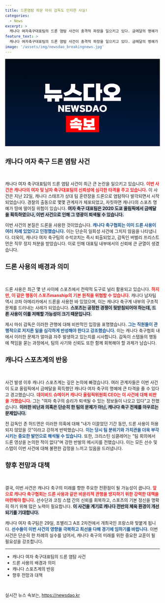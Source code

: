 ```yaml
---
title: 드론염탐 파문 마쉬 감독도 인지한 사실!
categories:
  - News
excerpt: >
  캐나다 여자축구대표팀의 드론 염탐 사건이 충격적 파장을 일으키고 있다. 금메달의 명예가 땅에 떨어질 위기에 처한 가운데, 남자 대표팀에서도 드론 사용이 확인됐다. 과연 이 사건이 올림픽 승리를 어떻게 바꿀지 주목된다.
feature_text: >
  캐나다 여자축구대표팀의 드론 염탐 사건이 충격적 파장을 일으키고 있다. 금메달의 명예가 땅에 떨어질 위기에 처한 가운데, 남자 대표팀에서도 드론 사용이 확인됐다. 과연 이 사건이 올림픽 승리를 어떻게 바꿀지 주목된다.
image: '/assets/img/newsdao_breakingnews.jpg'
---
```


<p><img src="/assets/img/newsdao_breakingnews.jpg" alt="ontimetimes 속보" /></p>

<h2 data-ke-size="size26">캐나다 여자 축구 드론 염탐 사건</h2>

<p data-ke-size="size16">&nbsp;</p>

<p>캐나다 여자 축구대표팀의 드론 염탐 사건이 최근 큰 논란을 일으키고 있습니다. <b><span style="color: #ee2323;">이번 사건은 캐나다의 여자 및 남자 축구대표팀의 신뢰성에 심각한 타격을 주고 있습니다.</span></b> 이 사건은 지난 22일, 캐나다 스태프가 상대 팀 훈련장을 드론으로 염탐하다 발각되면서 시작되었습니다. 경찰의 출동으로 몇몇 관계자가 체포되었고, 자칫하면 캐나다의 스포츠 명예가 땅에 떨어질 위험이 있습니다. <b><span style="background-color: #21538527;">여자 축구 대표팀은 2020 도쿄 올림픽에서 금메달을 획득하였으나, 이번 사건으로 인해 그 영광이 퇴색될 수 있습니다.</span></b></p>

<p>이번 사건의 본질은 드론을 사용한 것이었습니다. <b><span style="color: #1a5490;">캐나다 축구협회는 이미 드론 사용이 여러 차례 있었다고 인정했습니다.</span></b> 이는 단순히 일회성 사건에 그치지 않음을 나타냅니다. 더욱이, 캐나다 여자 축구팀의 수석코치는 즉시 퇴출되었고, 감독인 버벌리 프리스트먼은 직무 정지 처분을 받았습니다. 이로 인해 대표팀 내부에서의 신뢰에 큰 균열이 생겼습니다.</p>

<h2 data-ke-size="size26">드론 사용의 배경과 의미</h2>

<p data-ke-size="size16">&nbsp;</p>

<p>드론 사용은 최근 몇 년 사이에 스포츠에서 전략적 도구로 널리 활용되고 있습니다. <b><span style="color: #ee2323;">하지만, 이 같은 행동이 스포츠manship의 기본 원칙을 위협할 수 있습니다.</span></b> 캐나다 남자팀 역시 코파 아메리카에서 드론을 사용한 바 있었으며, 이는 캐나다 축구계 내부의 구조적 문제를 드러내는 사례가 되었습니다. <b><span style="background-color: #21538527;">스포츠는 공정한 경쟁이 뒷받침되어야 하는데, 드론 사용이 이를 저해할 가능성이 크기 때문입니다.</span></b></p>

<p>제시 마쉬 감독은 이러한 관행에 대해 비판적인 입장을 표명했습니다. <b><span style="color: #1a5490;">그는 직원들이 관행적으로 저지른 일을 심각하게 반성해야 한다고 강조했습니다.</span></b> 이는 캐나다 축구협회 내에서 이러한 문제가 얼마큼 자주 발생하고 있는지를 시사합니다. 감독이 스탭들의 행동에 책임을 묻는 과정에서, 팀의 사기와 신뢰도 또한 함께 회복해야 할 과제가 남습니다.</p>

<h2 data-ke-size="size26">캐나다 스포츠계의 반응</h2>

<p data-ke-size="size16">&nbsp;</p>

<p>사건 발생 이후 캐나다 스포츠계는 깊은 논의에 빠졌습니다. 여러 관계자들은 이번 사건이 도쿄 올림픽에서 금메달을 획득했던 캐나다 여자 축구의 명예에 큰 타격을 줄 수 있다고 경고했습니다. <b><span style="color: #ee2323;">데이비드 슈메이커 캐나다 올림픽위원회 CEO는 이 사건에 대해 비판을 가했습니다.</span></b> 그는 "여자 축구의 승리가 퇴색될 수 있는 정보들이 나오고 있다"고 전했습니다. <b><span style="background-color: #21538527;">이러한 비난과 의혹은 단순히 한 팀의 문제가 아닌, 캐나다 축구 전체를 아우르는 문제입니다.</span></b></p>

<p>전 감독인 존 허드먼은 이러한 의혹에 대해 "내가 이끌었던 기간 동안, 드론 사용이 허용되지 않았을 것"이라고 강하게 반박했습니다. <b><span style="color: #1a5490;">이는 당시 팀 분위기와 가치관을 더욱 부각시키는 중요한 발언으로 해석될 수 있습니다.</span></b> 또한, 크리스틴 싱클레어는 "팀 회의에서 드론 영상을 논의한 적이 없다"며 강한 반발의 메시지를 전했습니다. 이는 모든 선수 및 스탭이 이번 사건에 대해 불편한 감정을 느끼고 있음을 드러냅니다.</p>

<h2 data-ke-size="size26">향후 전망과 대책</h2>

<p data-ke-size="size16">&nbsp;</p>

<p>결국, 이번 사건은 캐나다 축구의 미래를 향한 주요한 전환점이 될 가능성이 큽니다. <b><span style="color: #ee2323;">앞으로 캐나다 축구협회는 드론 사용과 같은 비윤리적 관행을 방지하기 위한 강력한 대책을 마련해야 합니다.</span></b> 선수단과 코칭 스탭 간의 신뢰를 회복하고, 스포츠의 기본 정신을 명확히 하기 위해 많은 노력이 필요합니다. <b><span style="background-color: #21538527;">이 사건을 계기로 캐나다 전반의 체육 환경이 개선되기를 기대합니다.</span></b></p>

<p>캐나다 여자 축구팀은 29일, 조별리그 A조 2차전에서 개최국인 프랑스와 맞붙게 됩니다. <b><span style="color: #1a5490;">선수들이 이번 사건의 영향을 극복하고 최선을 다해 경기에 임하기를 바랍니다.</span></b> 이번 사건은 단순히 한 차례의 실수를 넘어서, 캐나다 축구의 미래를 위한 중요한 교훈이 될 필요성을 강조합니다. </p>

<hr>

<ul>
<li>캐나다 여자 축구대표팀의 드론 염탐 사건</li>
<li>드론 사용의 배경과 의미</li>
<li>캐나다 스포츠계의 반응</li>
<li>향후 전망과 대책</li>
</ul>

<p data-ke-size="size16">&nbsp;</p>
실시간 뉴스 속보는, <a href="https://newsdao.kr" rel="dofollow">https://newsdao.kr</a>



